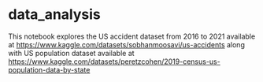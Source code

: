 # data_analysis

This notebook explores the US accident dataset from 2016 to 2021 available at https://www.kaggle.com/datasets/sobhanmoosavi/us-accidents along with US population dataset available at https://www.kaggle.com/datasets/peretzcohen/2019-census-us-population-data-by-state
